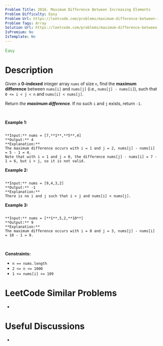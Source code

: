 ```yaml
---
Problem Title: 2016. Maximum Difference Between Increasing Elements
Problem Difficulty: Easy
Problem Url: https://leetcode.com/problems/maximum-difference-between-increasing-elements/
Problem Tags: Array
Solution Url: https://leetcode.com/problems/maximum-difference-between-increasing-elements/solution/
IsPremium: No
IsTemplate: No
---
```


<span style="color: rgb(67, 160, 71);">Easy</span>

# Description

Given a **0-indexed** integer array `nums` of size `n`, find the **maximum difference** between `nums[i]` and `nums[j]` (i.e., `nums[j] - nums[i]`), such that `0 <= i < j < n` and `nums[i] < nums[j]`.


Return *the **maximum difference**.* If no such `i` and `j` exists, return `-1`.


 


**Example 1:**



```

**Input:** nums = [7,**1**,**5**,4]
**Output:** 4
**Explanation:**
The maximum difference occurs with i = 1 and j = 2, nums[j] - nums[i] = 5 - 1 = 4.
Note that with i = 1 and j = 0, the difference nums[j] - nums[i] = 7 - 1 = 6, but i > j, so it is not valid.

```

**Example 2:**



```

**Input:** nums = [9,4,3,2]
**Output:** -1
**Explanation:**
There is no i and j such that i < j and nums[i] < nums[j].

```

**Example 3:**



```

**Input:** nums = [**1**,5,2,**10**]
**Output:** 9
**Explanation:**
The maximum difference occurs with i = 0 and j = 3, nums[j] - nums[i] = 10 - 1 = 9.

```

 


**Constraints:**


* `n == nums.length`
* `2 <= n <= 1000`
* `1 <= nums[i] <= 109`




# LeetCode Similar Problems

- []()

# Useful Discussions

- []()
